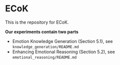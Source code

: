 # ECoK
This is the repository for ECoK.

**Our experiments contain two parts**
- Emotion Knowledge Generation (Section 5.1), see `knowledge_generation/README.md`
- Enhancing Emotional Reasoning (Section 5.2), see `emotional_reasoning/README.md`